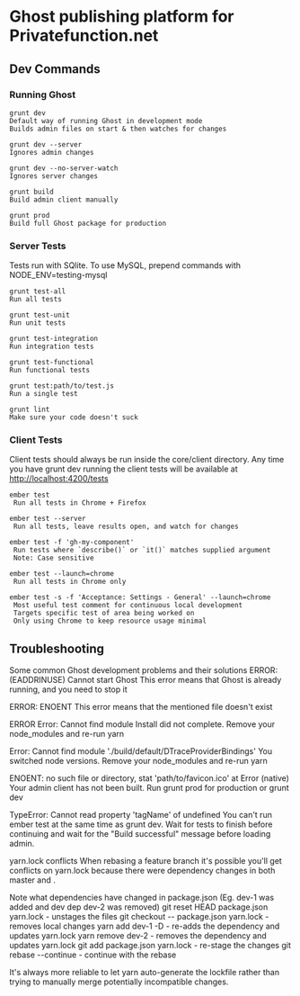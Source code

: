 # Ghost publishing platform for Privatefunction.net


## Dev Commands
### Running Ghost

```
grunt dev
Default way of running Ghost in development mode
Builds admin files on start & then watches for changes
```
```
grunt dev --server
Ignores admin changes
```
```
grunt dev --no-server-watch
Ignores server changes
```
```
grunt build
Build admin client manually
```
```
grunt prod
Build full Ghost package for production
```

### Server Tests
Tests run with SQlite. To use MySQL, prepend commands with NODE_ENV=testing-mysql
```
grunt test-all
Run all tests
```
```
grunt test-unit
Run unit tests
```
```
grunt test-integration
Run integration tests
```
```
grunt test-functional
Run functional tests
```
```
grunt test:path/to/test.js
Run a single test
```
```
grunt lint
Make sure your code doesn't suck
```

### Client Tests
Client tests should always be run inside the core/client directory. Any time you have grunt dev running the client tests will be available at <http://localhost:4200/tests>

```
ember test
 Run all tests in Chrome + Firefox
```
```
ember test --server
 Run all tests, leave results open, and watch for changes
```
```
ember test -f 'gh-my-component'
 Run tests where `describe()` or `it()` matches supplied argument
 Note: Case sensitive
```
```
ember test --launch=chrome
 Run all tests in Chrome only
```
```
ember test -s -f 'Acceptance: Settings - General' --launch=chrome
 Most useful test comment for continuous local development
 Targets specific test of area being worked on
 Only using Chrome to keep resource usage minimal
```

## Troubleshooting

Some common Ghost development problems and their solutions
ERROR: (EADDRINUSE) Cannot start Ghost
This error means that Ghost is already running, and you need to stop it

ERROR: ENOENT
This error means that the mentioned file doesn't exist

ERROR Error: Cannot find module
Install did not complete. Remove your node_modules and re-run yarn

Error: Cannot find module './build/default/DTraceProviderBindings'
You switched node versions. Remove your node_modules and re-run yarn

ENOENT: no such file or directory, stat 'path/to/favicon.ico' at Error (native)
Your admin client has not been built. Run grunt prod for production or grunt dev

TypeError: Cannot read property 'tagName' of undefined
You can't run ember test at the same time as grunt dev. Wait for tests to finish before continuing and wait for the "Build successful" message before loading admin.

yarn.lock conflicts
When rebasing a feature branch it's possible you'll get conflicts on yarn.lock because there were dependency changes in both master and <feature-branch>.

Note what dependencies have changed in package.json
(Eg. dev-1 was added and dev dep dev-2 was removed)
git reset HEAD package.json yarn.lock - unstages the files
git checkout -- package.json yarn.lock - removes local changes
yarn add dev-1 -D - re-adds the dependency and updates yarn.lock
yarn remove dev-2 - removes the dependency and updates yarn.lock
git add package.json yarn.lock - re-stage the changes
git rebase --continue - continue with the rebase

It's always more reliable to let yarn auto-generate the lockfile rather than trying to manually merge potentially incompatible changes.

